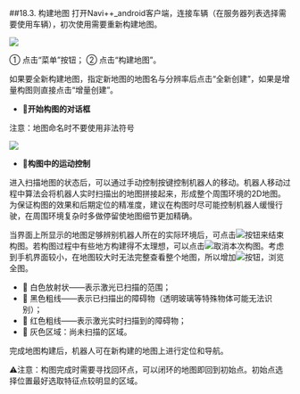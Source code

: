 ##18.3.	构建地图
打开Navi++_android客户端，连接车辆（在服务器列表选择需要使用车辆），初次使用需要重新构建地图。

![](https://hbimg.huabanimg.com/9544c547ce68c3e4df1ab48652ecfab94a02c32eab1d-UOgkV1_fw658)

①	点击“菜单”按钮；
②	点击“构建地图”。

如果要全新构建地图，指定新地图的地图名与分辨率后点击“全新创建”，如果是增量构图则直接点击“增量创建”。

* **开始构图的对话框**

注意：地图命名时不要使用非法符号

![](https://hbimg.huabanimg.com/51788bd481b80418d7f940d2d442bc542f2544988293-74w4JY_fw658)


* **构图中的运动控制**

进入扫描地图的状态后，可以通过手动控制按键控制机器人的移动。机器人移动过程中算法会将机器人实时扫描出的地图拼接起来，形成整个周围环境的2D地图。为保证构图的效果和后期定位的精准度，建议在构图时尽可能控制机器人缓慢行驶，在周围环境复杂时多做停留使地图细节更加精确。

当界面上所显示的地图足够辨别机器人所在的实际环境后，可点击![ ](https://hbimg.huabanimg.com/f1a1bb8f23e69b6f70e90537399ccf6b6b1556785df-swS4tQ_fw658)按钮来结束构图。若构图过程中有些地方构建得不太理想，可以点击![](https://hbimg.huabanimg.com/cee96436a015df6787632b9c9074927e4240d5d05ce-Dvmvl1_fw658)取消本次构图。考虑到手机界面较小，在地图较大时无法完整查看整个地图，所以增加![ ](https://hbimg.huabanimg.com/afcae50eec0b5cda4c1da8a9b8630bbf956fbfdb573-pN3dRh_fw658)按钮，浏览全图。

* 	白色放射状——表示激光已扫描的范围；
* 	黑色粗线——表示已扫描出的障碍物（透明玻璃等特殊物体可能无法识别）；
* 	红色粗线——表示激光实时扫描到的障碍物；
* 	灰色区域：尚未扫描的区域。


完成地图构建后，机器人可在新构建的地图上进行定位和导航。

⚠注意：构图完成时需要寻找回环点，可以闭环的地图即回到初始点。初始点选择位置最好选取特征点较明显的区域。

